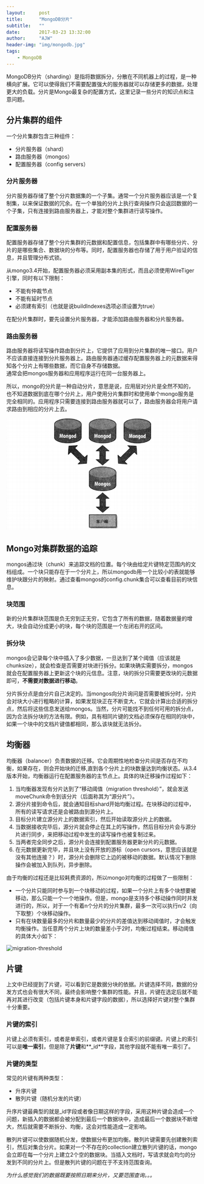 ```yaml
---
layout:     post
title:      "MongoDB分片"
subtitle:   ""
date:       2017-03-23 13:32:00
author:     "AJW"
header-img: "img/mongodb.jpg"
tags:
    - MongoDB
---
```


MongoDB分片（sharding）是指将数据拆分，分散在不同机器上的过程，是一种横向扩展。它可以使得我们不需要配置强大的服务器就可以存储更多的数据，处理更大的负载。分片是Mongo最复杂的配置方式，这里记录一些分片的知识点和注意问题。

## 分片集群的组件

一个分片集群包含三种组件：

* 分片服务器（shard）
* 路由服务器（mongos）
* 配置服务器（config servers）

### 分片服务器

分片服务器存储了整个分片数据集的一个子集。通常一个分片服务器应该是一个复制集，以来保证数据的冗余。在一个单独的分片上执行查询操作只会返回数据的一个子集，只有连接到路由服务器上，才能对整个集群进行读写操作。

### 配置服务器

配置服务器存储了整个分片集群的元数据和配置信息，包括集群中有哪些分片、分片的是哪些集合、数据块的分布等。同时，配置服务器也存储了用于用户验证的信息，并且管理分布式锁。

从mongo3.4开始，配置服务器必须采用副本集的形式，而且必须使用WireTiger引擎，同时有以下限制：

* 不能有仲裁节点
* 不能有延时节点
* 必须建有索引（也就是说buildIndexes选项必须设置为true）

在配分片集群时，要先设置分片服务器，才能添加路由服务器和分片服务器。

### 路由服务器

路由服务器将读写操作路由到分片上，它提供了应用到分片集群的唯一接口。用户不应该直接连接到分片服务器上。路由服务器通过缓存配置服务器上的元数据来得知各个分片上有哪些数据，而它自身不存储数据。  
通常会把mongos服务器和应用程序运行在同一台服务器上。

所以，mongo的分片是一种自动分片，意思是说，应用层对分片是全然不知的，也不知道数据到底在哪个分片上，用户使用分片集群时和使用单个mongo服务是完全相同的。应用程序只需要连接到路由服务器就可以了，路由服务器会将用户请求路由到相应的分片上去。

![自动分片](/img/in-post/mongo-sharding/auto-sharding.PNG)

## Mongo对集群数据的追踪

mongos通过块（chunk）来追踪文档的位置。每个块由给定片键特定范围内的文档组成。一个块只能存在于一个分片上，所以mongodb用一个比较小的表就能够维护块跟分片的映射。通过查看mongos的config.chunk集合可以查看目前的块信息。

### 块范围

新的分片集群块范围是负无穷到正无穷，它包含了所有的数据，随着数据量的增大，块会自动分成更小的块，每个块的范围是一个左闭右开的区间。

### 拆分块

mongos会记录每个块中插入了多少数据，一旦达到了某个阈值（应该就是chunksize），就会检查是否需要对块进行拆分。如果块确实需要拆分，mongos就会在配置服务器上更新这个块的元信息。注意，块的拆分只需要更改块的元数据即可，**不需要对数据进行移动**。

分片拆分点是由分片自己决定的。当mongos向分片询问是否需要被拆分时，分片会对块大小进行粗略的计算，如果发现块正在不断变大，它就会计算出合适的拆分点，然后将这些信息发送给mongos。当然，分片可能找不到任何可用的拆分点，因为合法拆分块的方法有限。例如，具有相同片键的文档必须保存在相同的块中，如果一个块中的文档片键值都相同，那么该块就无法拆分。

## 均衡器

均衡器（balancer）负责数据的迁移。它会周期性地检查分片间是否存在不均衡，如果存在，则会开始块的迁移,直到各个分片上的块数量达到均衡状态。从3.4版本开始，均衡器运行在配置服务器的主节点上。具体的块迁移操作过程如下：

1. 当均衡器发现有分片达到了“移动阈值（migration threshold）”，就会发送moveChunk命令到该分片（后面称其为“源分片”）。
2. 源分片接到命令后，就会通知目标shard开始均衡过程。在块移动的过程中，所有的读写请求还是会被路由到源分片上。
3. 目标分片建立源分片上的数据索引，然后开始读取源分片上的数据。
4. 当数据接收完毕后，源分片就会停止在其上的写操作，然后目标分片会与源分片进行同步，来把移动过程中发生的读写操作也被复制过来。
5. 当两者完全同步之后，源分片会连接到配置服务器更新分片的元数据。
6. 在元数据更新完毕，并且块上没有开放的游标（open cursors，意思应该就是没有其他连接？）时，源分片会删除它上边的被移动的数据。默认情况下删除操作会被加入到队列，异步删除。

由于均衡的过程还是比较耗费资源的，所以mongo对均衡的过程做了一些限制：

* 一个分片只能同时参与到一个块移动的过程，如果一个分片上有多个块想要被移动，那么只能一个一个地操作。但是，mongo是支持多个移动操作同时并发进行的，所以，对于一个有着n个分片的分片集群，最多一次可以执行n/2（向下取整）个块移动操作。
* 只有在块数量最多的分片和数量最少的分片的差值达到移动阈值时，才会触发均衡操作。当任意两个分片上块的数量差小于2时，均衡过程结束。移动阈值的具体大小如下：

![migration-threshold](/img/in-post/mongo-sharding/migration-threshold)



## 片键

上文中已经提到了片键，可以看到它是数据分块的依据。片键选择不同，数据的分发方式也会有很大不同，最终会影响整个集群的性能。并且，片键在选定后就不能再对其进行改变（包括片键本身和片键字段的数据），所以选择好片键对整个集群十分重要。

### 片键的索引

片键上必须有索引，或者是单索引，或者片键是复合索引的前缀键。片键上的索引可以是**唯一索引**，但是除了**片键**和**_id**字段，其他字段就不能有唯一索引了。

### 片键的类型

常见的片键有两种类型：

* 升序片键
* 散列片键（随机分发的片键）

升序片键最典型的就是_id字段或者像日期这样的字段，采用这种片键会造成一个问题，新插入的数据都会被分配到最后一个数据块中，造成最后一个数据块不断增大，然后就需要不断拆分、均衡，这会对性能造成一定影响。

散列片键可以使数据随机分发，使数据分布更加均衡。散列片键需要先创建散列索引，然后对集合分片。如果对一个不存在的collection建立散列片键的话，mongo会立即在每一个分片上建立2个空的数据块。当插入文档时，写请求就会均匀的分发到不同的分片上。但是散列片键的问题在于不支持范围查询。

*为什么感觉我们的数据既要按照日期来分片，又要范围查询。。。*